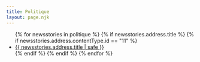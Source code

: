 ```yaml
---
title: Politique
layout: page.njk
---
```


<ul>
{% for newsstories in politique %}
{% if newsstories.address.title %}
{% if newsstories.address.contentType.id == "11" %} <!-- permet de valider que seuls les news-stories sont affichées (pour retirer les vidéos, audios, extrats, etc.) -->
<li><a href="/politique/articles/{{ newsstories.address.title | slug }}/">{{ newsstories.address.title | safe }}</a></li>
{% endif %}
{% endif %}
{% endfor %}
</ul>